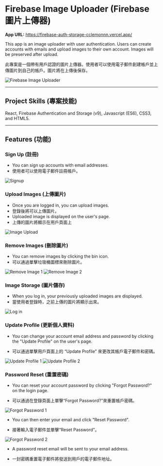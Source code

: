 # Firebase Image Uploader (Firebase 圖片上傳器)

**App URL:** https://firebase-auth-storage-cclemonnn.vercel.app/

This app is an image uploader with user authentication. Users can create accounts with emails and upload images to their own account. Images will be preserved after upload.

此專案是一個帶有用戶認證的圖片上傳器。使用者可以使用電子郵件創建帳戶並上傳圖片到自己的帳戶。圖片將在上傳後保存。

![Firebase Image Uploader](./images/Home.png)

---

## Project Skills (專案技能)

React, Firebase Authentication and Storage (v9), Javascript (ES6), CSS3, and HTML5.

---

## Features (功能)

### Sign Up (註冊)

- You can sign up accounts with email addresses.
- 使用者可以使用電子郵件註冊帳戶。

![Signup](./images/Signup.png)

### Upload Images (上傳圖片)

- Once you are logged in, you can upload images.
- 登錄後將可以上傳圖片。
- Uploaded image is displayed on the user's page.
- 上傳的圖片將顯示在用戶頁面上

![Image Upload](./images/Image_upload.png)

### Remove Images (刪除圖片)

- You can remove images by clicking the bin icon.
- 可以通過單擊垃圾桶圖標來刪除圖片。

![Remove Image 1](./images/Remove_image1.png)
![Remove Image 2](./images/Remove_image2.png)

### Image Storage (圖片儲存)

- When you log in, your previously uploaded images are displayed.
- 當使用者登錄時，之前上傳的圖片將顯示出來。

![Log in](./images/Login.png)

### Update Profile (更新個人資料)

- You can change your account email address and password by clicking the "Update Profile" on the user's page.

- 可以通過單擊用戶頁面上的 “Update Profile” 來更改其帳戶電子郵件和密碼。

![Update Profile 1](./images/Update_profile1.png)
![Update Profile 2](./images/Update_profile2.png)

### Password Reset (重置密碼)

- You can reset your account password by clicking "Forgot Password?" on the login page.

- 可以通過在登錄頁面上單擊“Forgot Password?”來重置帳戶密碼。

![Forgot Password 1](./images/Forgot1.png)

- You can then enter your email and click "Reset Password".

- 接著輸入電子郵件並單擊“Reset Password”。

![Forgot Password 2](./images/Forgot2.png)

- A password reset email will be sent to your email address.

- 一封密碼重置電子郵件將發送到用戶的電子郵件地址。

